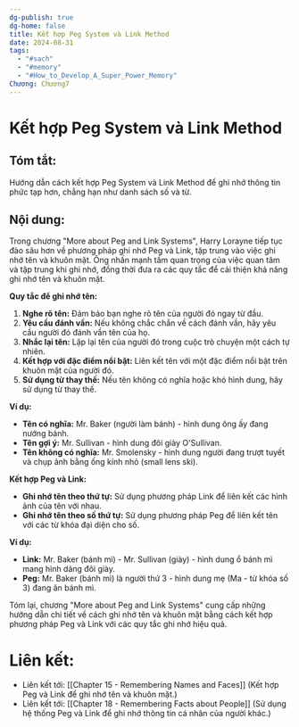 ```yaml
---
dg-publish: true
dg-home: false
title: Kết hợp Peg System và Link Method
date: 2024-08-31
tags:
  - "#sach"
  - "#memory"
  - "#How_to_Develop_A_Super_Power_Memory"
Chương: Chương7
---
```

# Kết hợp Peg System và Link Method

## **Tóm tắt**:
Hướng dẫn cách kết hợp Peg System và Link Method để ghi nhớ thông tin phức tạp hơn, chẳng hạn như danh sách số và từ.

## Nội dung:
Trong chương "More about Peg and Link Systems", Harry Lorayne tiếp tục đào sâu hơn về phương pháp ghi nhớ Peg và Link, tập trung vào việc ghi nhớ tên và khuôn mặt. Ông nhấn mạnh tầm quan trọng của việc quan tâm và tập trung khi ghi nhớ, đồng thời đưa ra các quy tắc để cải thiện khả năng ghi nhớ tên và khuôn mặt.

**Quy tắc để ghi nhớ tên:**

1. **Nghe rõ tên:** Đảm bảo bạn nghe rõ tên của người đó ngay từ đầu.
2. **Yêu cầu đánh vần:** Nếu không chắc chắn về cách đánh vần, hãy yêu cầu người đó đánh vần tên của họ.
3. **Nhắc lại tên:** Lặp lại tên của người đó trong cuộc trò chuyện một cách tự nhiên.
4. **Kết hợp với đặc điểm nổi bật:** Liên kết tên với một đặc điểm nổi bật trên khuôn mặt của người đó.
5. **Sử dụng từ thay thế:** Nếu tên không có nghĩa hoặc khó hình dung, hãy sử dụng từ thay thế.

**Ví dụ:**

- **Tên có nghĩa:** Mr. Baker (người làm bánh) - hình dung ông ấy đang nướng bánh.
- **Tên gợi ý:** Mr. Sullivan - hình dung đôi giày O'Sullivan.
- **Tên không có nghĩa:** Mr. Smolensky - hình dung người đang trượt tuyết và chụp ảnh bằng ống kính nhỏ (small lens ski).

**Kết hợp Peg và Link:**

- **Ghi nhớ tên theo thứ tự:** Sử dụng phương pháp Link để liên kết các hình ảnh của tên với nhau.
- **Ghi nhớ tên theo số thứ tự:** Sử dụng phương pháp Peg để liên kết tên với các từ khóa đại diện cho số.

**Ví dụ:**

- **Link:** Mr. Baker (bánh mì) - Mr. Sullivan (giày) - hình dung ổ bánh mì mang hình dáng đôi giày.
- **Peg:** Mr. Baker (bánh mì) là người thứ 3 - hình dung mẹ (Ma - từ khóa số 3) đang ăn bánh mì.

Tóm lại, chương "More about Peg and Link Systems" cung cấp những hướng dẫn chi tiết về cách ghi nhớ tên và khuôn mặt bằng cách kết hợp phương pháp Peg và Link với các quy tắc ghi nhớ hiệu quả.
# **Liên kết**:
- Liên kết tới: [[Chapter 15 - Remembering Names and Faces]] (Kết hợp Peg và Link để ghi nhớ tên và khuôn mặt.)
- Liên kết tới: [[Chapter 18 - Remembering Facts about People]] (Sử dụng hệ thống Peg và Link để ghi nhớ thông tin cá nhân của người khác.)
